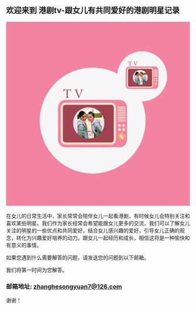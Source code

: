## 欢迎来到 港剧tv-跟女儿有共同爱好的港剧明星记录

![Image](icon-1024.png)


在女儿的日常生活中，家长常常会陪伴女儿一起看港剧，有时候女儿会特别关注和喜欢某些明星。我们作为家长经常会希望能跟女儿更多的交流，我们可以了解女儿关注的明星的一些优点和共同爱好，结合女儿感兴趣的爱好，引导女儿正确的观念，转化为兴趣爱好培养的动力。跟女儿一起经历和成长，相信这将是一种愉快和有意义的事情。


如果您遇到什么需要解答的问题，请发送您的问题到以下邮箱。

我们将第一时间为您解答。

### 邮箱地址: zhanghesongyuan7@126.com

谢谢！
